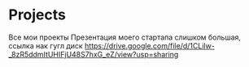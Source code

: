 # Projects
Все мои проекты
Презентация моего стартапа слишком большая, ссылка нак гугл диск https://drive.google.com/file/d/1CLilw-_8zR5ddmItUHIFjU48S7hxG_eZ/view?usp=sharing
